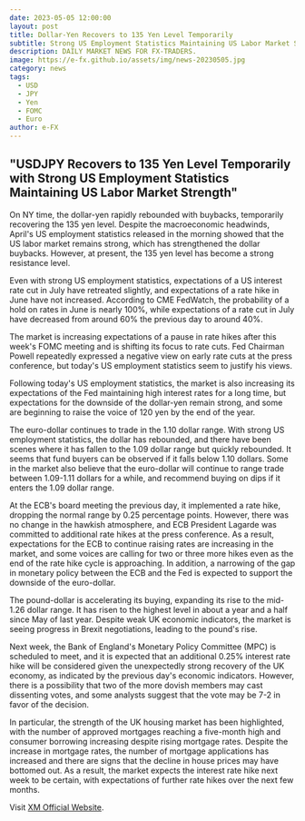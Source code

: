```yaml
---
date: 2023-05-05 12:00:00
layout: post
title: Dollar-Yen Recovers to 135 Yen Level Temporarily
subtitle: Strong US Employment Statistics Maintaining US Labor Market Strength.
description: DAILY MARKET NEWS FOR FX-TRADERS.
image: https://e-fx.github.io/assets/img/news-20230505.jpg
category: news
tags:
  - USD
  - JPY
  - Yen
  - FOMC
  - Euro
author: e-FX
---
```


##  "USDJPY Recovers to 135 Yen Level Temporarily with Strong US Employment Statistics Maintaining US Labor Market Strength"

On NY time, the dollar-yen rapidly rebounded with buybacks, temporarily recovering the 135 yen level. Despite the macroeconomic headwinds, April's US employment statistics released in the morning showed that the US labor market remains strong, which has strengthened the dollar buybacks. However, at present, the 135 yen level has become a strong resistance level.

Even with strong US employment statistics, expectations of a US interest rate cut in July have retreated slightly, and expectations of a rate hike in June have not increased. According to CME FedWatch, the probability of a hold on rates in June is nearly 100%, while expectations of a rate cut in July have decreased from around 60% the previous day to around 40%.

The market is increasing expectations of a pause in rate hikes after this week's FOMC meeting and is shifting its focus to rate cuts. Fed Chairman Powell repeatedly expressed a negative view on early rate cuts at the press conference, but today's US employment statistics seem to justify his views.

Following today's US employment statistics, the market is also increasing its expectations of the Fed maintaining high interest rates for a long time, but expectations for the downside of the dollar-yen remain strong, and some are beginning to raise the voice of 120 yen by the end of the year.

The euro-dollar continues to trade in the 1.10 dollar range. With strong US employment statistics, the dollar has rebounded, and there have been scenes where it has fallen to the 1.09 dollar range but quickly rebounded. It seems that fund buyers can be observed if it falls below 1.10 dollars. Some in the market also believe that the euro-dollar will continue to range trade between 1.09-1.11 dollars for a while, and recommend buying on dips if it enters the 1.09 dollar range.

At the ECB's board meeting the previous day, it implemented a rate hike, dropping the normal range by 0.25 percentage points. However, there was no change in the hawkish atmosphere, and ECB President Lagarde was committed to additional rate hikes at the press conference. As a result, expectations for the ECB to continue raising rates are increasing in the market, and some voices are calling for two or three more hikes even as the end of the rate hike cycle is approaching. In addition, a narrowing of the gap in monetary policy between the ECB and the Fed is expected to support the downside of the euro-dollar.

The pound-dollar is accelerating its buying, expanding its rise to the mid-1.26 dollar range. It has risen to the highest level in about a year and a half since May of last year. Despite weak UK economic indicators, the market is seeing progress in Brexit negotiations, leading to the pound's rise.

Next week, the Bank of England's Monetary Policy Committee (MPC) is scheduled to meet, and it is expected that an additional 0.25% interest rate hike will be considered given the unexpectedly strong recovery of the UK economy, as indicated by the previous day's economic indicators. However, there is a possibility that two of the more dovish members may cast dissenting votes, and some analysts suggest that the vote may be 7-2 in favor of the decision.

In particular, the strength of the UK housing market has been highlighted, with the number of approved mortgages reaching a five-month high and consumer borrowing increasing despite rising mortgage rates. Despite the increase in mortgage rates, the number of mortgage applications has increased and there are signs that the decline in house prices may have bottomed out. As a result, the market expects the interest rate hike next week to be certain, with expectations of further rate hikes over the next few months.




Visit [XM Official Website](https://clicks.pipaffiliates.com/c?c=550036&l=en&p=0).